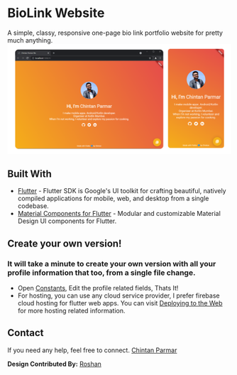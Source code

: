 # BioLink Website

A simple, classy, responsive one-page bio link portfolio website for pretty much anything.
![Cover Image](https://github.com/chintanrparmar/biolink_website/blob/main/screenshots/screenshot.png)


## Built With

-   [Flutter](https://flutter.dev/)  - Flutter SDK is Google's UI toolkit for crafting beautiful, natively compiled applications for mobile, web, and desktop from a single codebase.
-   [Material Components for Flutter](https://flutter.dev/docs/development/ui/widgets/material)  - Modular and customizable Material Design UI components for Flutter.

## Create your own version!
### It will take a minute to create your own version with all your profile information that too, from a single file change.
-   Open [Constants](https://github.com/chintanrparmar/biolink_website/blob/main/lib/utils/constants.dart), Edit the profile related fields, Thats It!
-   For hosting, you can use any cloud service provider, I prefer firebase cloud hosting for flutter web apps. You can visit [Deploying to the Web](https://flutter.dev/docs/deployment/web) for more hosting related information.


## Contact
If you need any help, feel free to connect.
[Chintan Parmar](https://chintanparmar.com)



**Design Contributed By:** [Roshan](https://github.com/roshanrahman)

